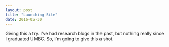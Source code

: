 ```yaml
---
layout: post
title: "Launching Site"
date: 2016-05-30
---
```


Giving this a try.  I've had research blogs in the past, but nothing really since I graduated UMBC.  So, I'm going to give this a shot.
